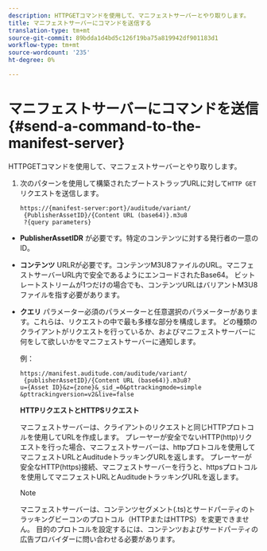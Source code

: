```yaml
---
description: HTTPGETコマンドを使用して、マニフェストサーバーとやり取りします。
title: マニフェストサーバーにコマンドを送信する
translation-type: tm+mt
source-git-commit: 89bdda1d4bd5c126f19ba75a819942df901183d1
workflow-type: tm+mt
source-wordcount: '235'
ht-degree: 0%

---
```



# マニフェストサーバーにコマンドを送信{#send-a-command-to-the-manifest-server}

HTTPGETコマンドを使用して、マニフェストサーバーとやり取りします。

1. 次のパターンを使用して構築されたブートストラップURLに対して`HTTP GET`リクエストを送信します。

   ```
   https://{manifest-server:port}/auditude/variant/
    {PublisherAssetID}/{Content URL (base64)}.m3u8
    ?{query parameters}
   ```

* **PublisherAssetIDR** が必要です。特定のコンテンツに対する発行者の一意のID。

* **コンテンツ** URLRが必要です。コンテンツM3U8ファイルのURL。マニフェストサーバーURL内で安全であるようにエンコードされたBase64。 ビットレートストリームが1つだけの場合でも、コンテンツURLはバリアントM3U8ファイルを指す必要があります。

* **クエリ** パラメーター必須のパラメーターと任意選択のパラメーターがあります。これらは、リクエストの中で最も多様な部分を構成します。 どの種類のクライアントがリクエストを行っているか、およびマニフェストサーバーに何をして欲しいかをマニフェストサーバーに通知します。

   例：

   ```
   https://manifest.auditude.com/auditude/variant/
    {publisherAssetID}/{Content URL (base64)}.m3u8?
   u={Asset ID}&z={zone}&_sid_=0&pttrackingmode=simple
   &pttrackingversion=v2&live=false
   ```

   **HTTPリクエストとHTTPSリクエスト**

   マニフェストサーバーは、クライアントのリクエストと同じHTTPプロトコルを使用してURLを作成します。 プレーヤーが安全でないHTTP(http)リクエストを行った場合、マニフェストサーバーは、httpプロトコルを使用してマニフェストURLとAuditudeトラッキングURLを返します。 プレーヤーが安全なHTTP(https)接続、マニフェストサーバーを行うと、httpsプロトコルを使用してマニフェストURLとAuditudeトラッキングURLを返します。

   >[!NOTE]
   >
   >マニフェストサーバーは、コンテンツセグメント(.ts)とサードパーティのトラッキングビーコンのプロトコル（HTTPまたはHTTPS）を変更できません。 目的のプロトコルを設定するには、コンテンツおよびサードパーティの広告プロバイダーに問い合わせる必要があります。
